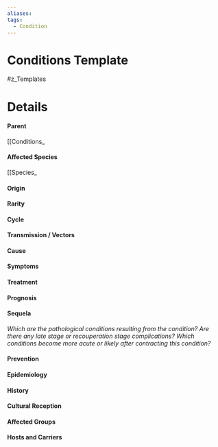 ```yaml
---
aliases: 
tags:
  - Condition
---
```

# Conditions Template
#z_Templates


# Details
#### Parent
[[Conditions_
#### Affected Species
[[Species_
#### Origin
#### Rarity
#### Cycle
#### Transmission / Vectors
#### Cause
#### Symptoms
#### Treatment
#### Prognosis
#### Sequela
*Which are the pathological conditions resulting from the condition? Are there any late stage or recouperation stage complications? Which conditions become more acute or likely after contracting this condition?*
#### Prevention
#### Epidemiology
#### History
#### Cultural Reception

#### Affected Groups
#### Hosts and Carriers

